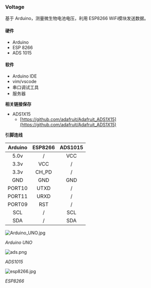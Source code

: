### Voltage

基于 Arduino，测量微生物电池电压，利用 ESP8266 WiFi模块发送数据。

#### 硬件

- Arduino
- ESP 8266
- ADS 1015

#### 软件

- Arduino IDE
- vim/vscode
- 串口调试工具
- 服务器

**相关链接保存**

- ADS1X15
	- [https://github.com/adafruit/Adafruit_ADS1X15](https://github.com/adafruit/Adafruit_ADS1X15)

**引脚连线**

| Arduino | ESP8266 | ADS1015 |
| :-----: | :-----: | :-----: |
|  5.0v   |    /    |   VCC   |
|  3.3v   |   VCC   |    /    |
|  3.3v   |  CH_PD  |    /    |
|   GND   |   GND   |   GND   |
| PORT10  |  UTXD   |    /    |
| PORT11  |  URXD   |    /    |
| PORT09  |   RST   |    /    |
|   SCL   |    /    |   SCL   |
|   SDA   |    /    |   SDA   |

![Arduino_UNO.jpg](https://i.loli.net/2018/05/28/5b0b8b370dc7b.jpg)

*Arduino UNO*



![ads.png](https://i.loli.net/2018/05/28/5b0b8bd536780.png)

*ADS1015*

![esp8266.jpg](https://i.loli.net/2018/05/28/5b0b8c24297b1.jpg)

*ESP8266*